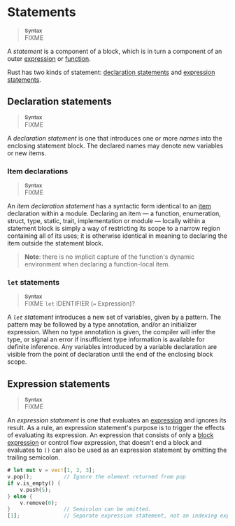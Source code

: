 # Statements

> **<sup>Syntax</sup>**  
> FIXME

A _statement_ is a component of a block, which is in turn a component of an
outer [expression](expressions.html) or [function](items.html#functions).

Rust has two kinds of statement: [declaration
statements](#declaration-statements) and [expression
statements](#expression-statements).

## Declaration statements

> **<sup>Syntax</sup>**  
> FIXME

A _declaration statement_ is one that introduces one or more *names* into the
enclosing statement block. The declared names may denote new variables or new
items.

### Item declarations

> **<sup>Syntax</sup>**  
> FIXME

An _item declaration statement_ has a syntactic form identical to an
[item](items.html) declaration within a module. Declaring an item &mdash; a
function, enumeration, struct, type, static, trait, implementation or module
&mdash; locally within a statement block is simply a way of restricting its
scope to a narrow region containing all of its uses; it is otherwise identical
in meaning to declaring the item outside the statement block.

> **Note**: there is no implicit capture of the function's dynamic environment when
> declaring a function-local item.

### `let` statements

> **<sup>Syntax</sup>**  
> FIXME `let` IDENTIFIER (`=` Expression)?

A _`let` statement_ introduces a new set of variables, given by a pattern. The
pattern may be followed by a type annotation, and/or an initializer expression.
When no type annotation is given, the compiler will infer the type, or signal
an error if insufficient type information is available for definite inference.
Any variables introduced by a variable declaration are visible from the point of
declaration until the end of the enclosing block scope.

## Expression statements

> **<sup>Syntax</sup>**  
> FIXME

An _expression statement_ is one that evaluates an
[expression](expressions.html) and ignores its result. As a rule, an expression
statement's purpose is to trigger the effects of evaluating its expression.
An expression that consists of only a [block
expression](expressions.html#block-expressions) or control flow expression,
that doesn't end a block and evaluates to `()` can also be used as an
expression statement by omitting the trailing semicolon.

```rust
# let mut v = vec![1, 2, 3];
v.pop();          // Ignore the element returned from pop
if v.is_empty() {
    v.push(5);
} else {
    v.remove(0);
}                 // Semicolon can be omitted.
[1];              // Separate expression statement, not an indexing expression.
```
